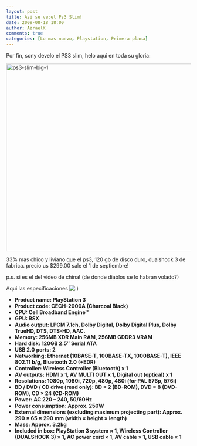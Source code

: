 ```yaml
---
layout: post
title: Asi se ve:el Ps3 Slim!
date: 2009-08-18 18:00
author: AzraelK
comments: true
categories: [Lo mas nuevo, Playstation, Primera plana]
---
```

<p>Por fin, sony develo el PS3 slim, helo aqui en toda su gloria:</p>
<p><img title="ps3-slim-big-1" src="http://www.theultrageeks.com/ug3/../wordpress25/wp-content/themes/mimbo2.2/images/ps3-slim-big-1.jpg" alt="ps3-slim-big-1" width="600" height="511"></p>
<p>33% mas chico y liviano que el ps3, 120 gb de disco duro, dualshock 3 de fabrica. precio us $299.00 sale el 1 de septiembre!</p>
<p>p.s. si es el del video de china! (de donde diablos se lo habran volado?)</p>
<p>Aqui las especificaciones <img src="http://www.theultrageeks.com/ug3/wp-includes/images/smilies/icon_smile.gif" alt=":)"> </p>
<ul>
<li><strong>Product name: PlayStation 3</strong></li>
<li><strong>Product code: CECH-2000A (Charcoal Black)</strong></li>
<li><strong>CPU: Cell Broadband Engine™</strong></li>
<li><strong>GPU: RSX</strong></li>
<li><strong>Audio output: LPCM 7.1ch, Dolby Digital, Dolby Digital Plus, Dolby TrueHD, DTS, DTS-HD, AAC.</strong></li>
<li><strong>Memory: 256MB XDR Main RAM, 256MB GDDR3 VRAM</strong></li>
<li><strong>Hard disk: 120GB 2.5″ Serial ATA</strong></li>
<li><strong>USB 2.0 ports: 2</strong></li>
<li><strong>Networking: Ethernet (10BASE-T, 100BASE-TX, 1000BASE-T), IEEE 802.11 b/g, Bluetooth 2.0 (+EDR)</strong></li>
<li><strong>Controller: Wireless Controller (Bluetooth) x 1</strong></li>
<li><strong>AV outputs: HDMI x 1, AV MULTI OUT x 1, Digital out (optical) x 1</strong></li>
<li><strong>Resolutions: 1080p, 1080i, 720p, 480p, 480i (for PAL 576p, 576i)</strong></li>
<li><strong>BD / DVD / CD drive (read only): BD × 2 (BD-ROM), DVD × 8 (DVD-ROM), CD × 24 (CD-ROM)</strong></li>
<li><strong>Power: AC 220 – 240, 50/60Hz</strong></li>
<li><strong>Power consumption: Approx. 250W</strong></li>
<li><strong>External dimensions (excluding maximum projecting part): Approx. 290 × 65 × 290 mm (width × height × length)</strong></li>
<li><strong>Mass: Approx. 3.2kg</strong></li>
<li><strong>Included in box: PlayStation 3 system × 1, Wireless Controller (DUALSHOCK 3) × 1, AC power cord × 1, AV cable × 1, USB cable × 1</strong></li>
</ul>
